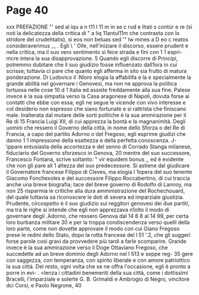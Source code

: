 # Page 40

xxx PREFAZIONE "' sed al iqu a n t11 l 11 m in se c rud e litati s contùr e re (si noti la delicatezza della critica di " a liq 11antul11m che contrasta con lo stridore del crudehtatis), si eos non beluas sed '" lw mines a D eo c reatos consideraverimus ,., . Egli \ ' Olle, nell'iniziare il discorso, essere prudent e nella critica, ma il suo vero sentimento si fece strada e finì con 1 1 espri- mcre intera la sua disapprovazione. 5 Quando egli discorre di Principi, potremmo dubitare che il suo giudizio fosse influenzato dall1ora in cui scrisse; tuttavia ci pare che quanto egli afferma in sito sia frutto di matura ponderazione. Di Ludovico il :Nloro elogia la affabilifa e la e specialmente la grande abilità nel governare i Genovesi, ma non ne approva la politica tortuosa nelle cose 10 d 1 Italia ed assiste freddamente alla sua fine. Palese invece è la sua simpatia verso la Casa aragonese di Napoli, dovuta forse ai contatti che ebbe con essa; egli ne segue le vicende con vivo interesse e col desiderio non espresso che siano fortunate e si rattrista che finiscano male. Inalterata dal mutare delle sorti politiche è la sua ammirazione per il Re di 15 Francia Luigi XII, di cui apprezza la bontà e la magnanimità. Degli uomini che ressero il Governo della città, in nome dello Sforza o del Re di Francia, a capo del partito Adorno o del Fregoso, egli esprime giudizi che danno 1 1 impressione della esattezza e della perfetta conoscenza. J- \ppare entusiasta della accortezza e del senno di Corrado Stanga milanese, fiduciario del Governo sforzesco in Genova, 20 mentre del suo successore, Francesco Fontana, scrive soltanto: " vir equidem bonus ,, ed è evidente che non gli pare all 1 altezza del suo predecessore. Si astiene dal giudicare il Governatore francese Filippo di Cleves, ma elogia l 1opera del suo tenente Giacomo Fonchexoles e del successore Filippo Roccabertino, di cui traccia anche una breve biografia; tace del breve governo di Rodolfo di Lannoy, ma non 25 risparmia le critiche alla dura amministrazione del Rochechouard, del quale tuttavia sa riconoscere le doti di severa ed imparziale giustizia. Prudente, circospetto è il suo giudizio sui reggitori genovesi dei due partiti, ma tra le righe si intende che egli non apprezzava n1olto il modo di governare degli .Adorno, che ressero Genova dal 14 8 8 al 14 99, per certa loro burbanza militare 30 e per la troppa condiscendenza verso quelli della loro parte, come non dovette approvare il modo con cui Giano Fregoso prese le redini dello Stato, dopo la rotta francese del l 51 '.2, che gli suggerì forse parole così gravi da provvedere più tardi a farle scomparire. Grande invece è la sua ammirazione verso il Doge Ottaviano Fregoso, che succedette ad un breve dominio degli Adorno nel l 513 e seppe reg- 35 gere con saggezza, con temperanza, con spirito liberale e con amore patriottico la sua città. Del resto, ogni volta che se ne offra l'occasione, egli è pronto a porre in evi- . <lenza i cittadini benemeriti della sua città, come i dottissimi Bracelli, l'imparziale e solerte G. B. Grimaldi e Ambrogio di Negro, vincitore dci Corsi, e Paolo Negrone, 40